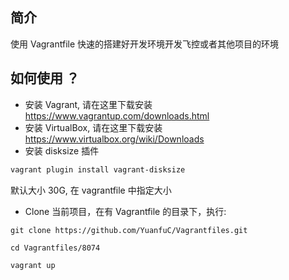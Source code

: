 ## 简介

使用 Vagrantfile 快速的搭建好开发环境开发飞控或者其他项目的环境

## 如何使用 ？
* 安装 Vagrant, 请在这里下载安装 https://www.vagrantup.com/downloads.html
* 安装 VirtualBox, 请在这里下载安装 https://www.virtualbox.org/wiki/Downloads
* 安装 disksize 插件

 ```bash 
 vagrant plugin install vagrant-disksize
 ```
默认大小 30G, 在 vagrantfile 中指定大小

* Clone 当前项目，在有 Vagrantfile 的目录下，执行:

```
git clone https://github.com/YuanfuC/Vagrantfiles.git

cd Vagrantfiles/8074

vagrant up
```
